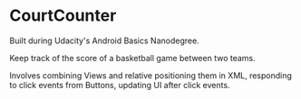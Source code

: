# CourtCounter
Built during Udacity's Android Basics Nanodegree. 

Keep track of the score of a basketball game between two teams.

Involves combining Views and relative positioning them in XML, responding to click events from Buttons, updating UI after click events.
